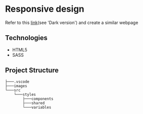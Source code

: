 # Responsive design

Refer to this [link](https://preview.themeforest.net/item/maido-multipurpose-ghost-blog-theme/full_screen_preview/24837109?_ga=2.259990478.570486835.1654146705-2133876429.1654146705)(see 'Dark version') and create a similar webpage


## Technologies

- HTML5
- SASS

## Project Structure
```
├───.vscode
├───images
└───src
    └───styles
        ├───components
        ├───shared
        └───variables